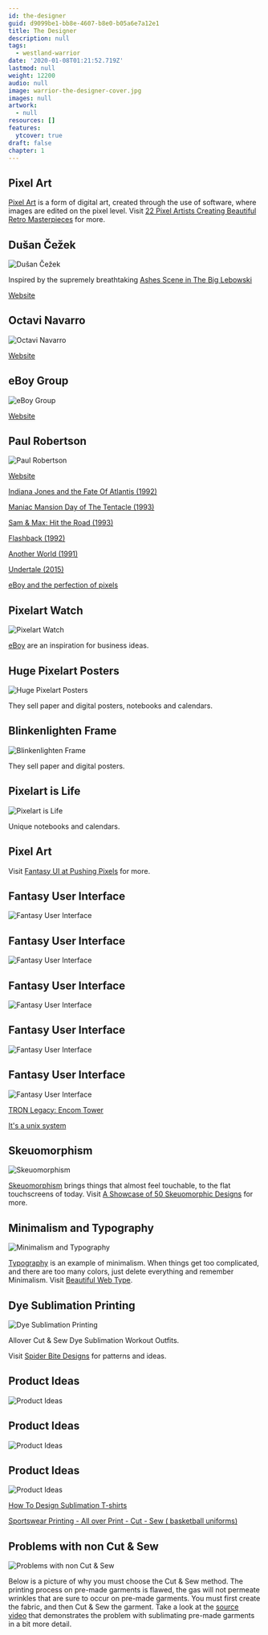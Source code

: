 ```yaml
---
id: the-designer
guid: d9099be1-bb8e-4607-b8e0-b05a6e7a12e1
title: The Designer
description: null
tags:
  - westland-warrior
date: '2020-01-08T01:21:52.719Z'
lastmod: null
weight: 12200
audio: null
image: warrior-the-designer-cover.jpg
images: null
artwork:
  - null
resources: []
features:
  ytcover: true
draft: false
chapter: 1
---
```


## Pixel Art

[Pixel Art](https://en.wikipedia.org/wiki/Pixel_art) is a form of digital art, created through the use of software, where images are edited on the pixel level. Visit [22 Pixel Artists Creating Beautiful Retro Masterpieces](https://weloveitbut.com/best-pixel-artists/) for more.

## Dušan Čežek

![Dušan Čežek](files/pixelart0.gif)

Inspired by the supremely breathtaking [Ashes Scene in The Big Lebowski](https://www.youtube.com/watch?v=u44D3qKKGPU)

[Website](https://www.behance.net/gallery/12753749/Pixelwood)

## Octavi Navarro

![Octavi Navarro](files/pixelart1.png)

[Website](https://pixelshuh.com/)

## eBoy Group

![eBoy Group](files/pixelart2.png)

[Website](http://hello.eboy.com/eboy/)

## Paul Robertson

![Paul Robertson](files/pixelart3.gif)

[Website](https://probertson.tumblr.com/)

[Indiana Jones and the Fate Of Atlantis (1992)](https://www.youtube.com/watch?v=LZZXJ3zCRDQ "Play Video")

[Maniac Mansion Day of The Tentacle (1993)](https://www.youtube.com/watch?v=Xz3Aw5qLcOs "Play Video")

[Sam & Max: Hit the Road (1993)](https://www.youtube.com/watch?v=pdU0Njkek5s "Play Video")

[Flashback (1992)](https://www.youtube.com/watch?v=wNTnRM77XuE "Play Video")

[Another World (1991)](https://www.youtube.com/watch?v=utrxk5_PeEY "Play Video")

[Undertale (2015)](https://www.youtube.com/watch?v=vEVR2FUB3ic "Play Video")

[eBoy and the perfection of pixels](https://www.youtube.com/watch?v=c1F6EsGGa4U "Play Video")

## Pixelart Watch

![Pixelart Watch](files/pixelart-product-1.jpg)

[eBoy](http://hello.eboy.com/eboy/) are an inspiration for business ideas.

## Huge Pixelart Posters

![Huge Pixelart Posters](files/pixelart-product-2.jpg)

They sell paper and digital posters, notebooks and calendars.

## Blinkenlighten Frame

![Blinkenlighten Frame](files/pixelart-product-4.jpg)

They sell paper and digital posters.

## Pixelart is Life

![Pixelart is Life](files/pixelart-product-3.jpg)

Unique notebooks and calendars.

## Pixel Art

Visit [Fantasy UI at Pushing Pixels](https://www.pushing-pixels.org/fui/) for more.

## Fantasy User Interface

![Fantasy User Interface](files/fui1.jpg)

## Fantasy User Interface

![Fantasy User Interface](files/fui2.jpg)

## Fantasy User Interface

![Fantasy User Interface](files/fui3.jpg)

## Fantasy User Interface

![Fantasy User Interface](files/fui4.jpg)

## Fantasy User Interface

![Fantasy User Interface](files/fui5.png)

[TRON Legacy: Encom Tower](https://www.youtube.com/watch?v=6WrhZsttinA "Play Video")

[It's a unix system](https://www.youtube.com/watch?v=dxIPcbmo1_U "Play Video")

## Skeuomorphism

![Skeuomorphism](files/skeuomorphism.png)

[Skeuomorphism](https://en.wikipedia.org/wiki/Skeuomorph) brings things that almost feel touchable, to the flat touchscreens of today. Visit [A Showcase of 50 Skeuomorphic Designs](https://www.dtelepathy.com/blog/inspiration/50-skeuomorphic-designs) for more.

## Minimalism and Typography

![Minimalism and Typography](files/minimalism.png)

[Typography](https://en.wikipedia.org/wiki/Typography) is an example of minimalism. When things get too complicated, and there are too many colors, just delete everything and remember Minimalism. Visit [Beautiful Web Type](http://hellohappy.org/beautiful-web-type/).

## Dye Sublimation Printing

![Dye Sublimation Printing](files/dyesub1.jpg)

Allover Cut & Sew Dye Sublimation Workout Outfits.

Visit [Spider Bite Designs](https://sellfy.com/spiderbitedesigns/) for patterns and ideas.

## Product Ideas

![Product Ideas](files/dyesub2.jpg)

## Product Ideas

![Product Ideas](files/dyesub2b.jpg)

## Product Ideas

![Product Ideas](files/dyesub3.jpg)

[How To Design Sublimation T-shirts](https://www.youtube.com/watch?v=E2OL19GbtbY "Play Video")

[Sportswear Printing - All over Print - Cut - Sew ( basketball uniforms)](https://www.youtube.com/watch?v=o2xOymSeH6I "Play Video")

## Problems with non Cut & Sew

![Problems with non Cut & Sew](files/dyesub0.jpg)

Below is a picture of why you must choose the Cut & Sew method. The\
printing process on pre-made garments is flawed, the gas will not permeate\
wrinkles that are sure to occur on pre-made garments. You must first create\
the fabric, and then Cut & Sew the garment. Take a look at the [source\
video](https://www.youtube.com/watch?v=IQdPP04qEwU) that demonstrates the problem with sublimating pre-made garments\
in a bit more detail.
